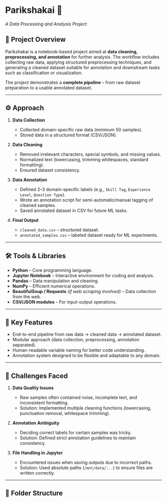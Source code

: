 
# Parikshakai 📘  
*A Data Processing and Analysis Project*  

## 📌 Project Overview  
Parikshakai is a notebook-based project aimed at **data cleaning, preprocessing, and annotation** for further analysis. The workflow includes collecting raw data, applying structured preprocessing techniques, and generating a cleaned dataset suitable for annotation and downstream tasks such as classification or visualization.  

The project demonstrates a **complete pipeline** – from raw dataset preparation to a usable annotated dataset.  

---

## ⚙️ Approach  

1. **Data Collection**  
   - Collected domain-specific raw data (minimum 50 samples).  
   - Stored data in a structured format (CSV/JSON).  

2. **Data Cleaning**  
   - Removed irrelevant characters, special symbols, and missing values.  
   - Normalized text (lowercasing, trimming whitespaces, standard formatting).  
   - Ensured dataset consistency.  

3. **Data Annotation**  
   - Defined 2–3 domain-specific labels (e.g., `Skill Tag`, `Experience Level`, `Question Type`).  
   - Wrote an annotation script for semi-automatic/manual tagging of cleaned samples.  
   - Saved annotated dataset in CSV for future ML tasks.  

4. **Final Output**  
   - `cleaned_data.csv` – structured dataset.  
   - `annotated_samples.csv` – labeled dataset ready for ML experiments.  

---

## 🛠️ Tools & Libraries  

- **Python** – Core programming language.  
- **Jupyter Notebook** – Interactive environment for coding and analysis.  
- **Pandas** – Data manipulation and cleaning.  
- **NumPy** – Efficient numerical operations.  
- **BeautifulSoup / Requests** *(if web scraping involved)* – Data collection from the web.  
- **CSV/JSON modules** – For input-output operations.  

---

## 🚀 Key Features  

- End-to-end pipeline from raw data → cleaned data → annotated dataset.  
- Modular approach (data collection, preprocessing, annotation separated).  
- Human-readable variable naming for better code understanding.  
- Annotation system designed to be flexible and adaptable to any domain.  

---

## 🔧 Challenges Faced  

1. **Data Quality Issues**  
   - Raw samples often contained noise, incomplete text, and inconsistent formatting.  
   - Solution: Implemented multiple cleaning functions (lowercasing, punctuation removal, whitespace trimming).  

2. **Annotation Ambiguity**  
   - Deciding correct labels for certain samples was tricky.  
   - Solution: Defined strict annotation guidelines to maintain consistency.  

3. **File Handling in Jupyter**  
   - Encountered issues when saving outputs due to incorrect paths.  
   - Solution: Used absolute paths (`/mnt/data/...`) to ensure files are written correctly.  

---

## 📂 Folder Structure  

